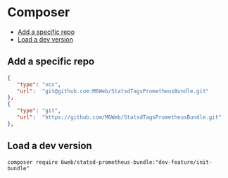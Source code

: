 # Composer

<!-- START doctoc generated TOC please keep comment here to allow auto update -->
<!-- DON'T EDIT THIS SECTION, INSTEAD RE-RUN doctoc TO UPDATE -->

- [Add a specific repo](#add-a-specific-repo)
- [Load a dev version](#load-a-dev-version)

<!-- END doctoc generated TOC please keep comment here to allow auto update -->

## Add a specific repo 

```json
{
   "type": "vcs",
   "url":  "git@github.com:M6Web/StatsdTagsPrometheusBundle.git"
},
{
   "type": "git",
   "url":  "https://github.com/M6Web/StatsdTagsPrometheusBundle.git"
},
```

## Load a dev version

`composer require 6web/statsd-prometheus-bundle:"dev-feature/init-bundle"`

